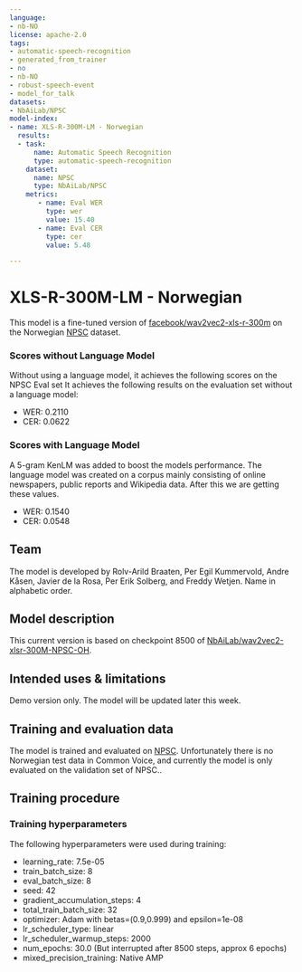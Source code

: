 ```yaml
---
language:
- nb-NO
license: apache-2.0
tags:
- automatic-speech-recognition
- generated_from_trainer
- no
- nb-NO
- robust-speech-event
- model_for_talk
datasets:
- NbAiLab/NPSC
model-index:
- name: XLS-R-300M-LM - Norwegian
  results:
  - task: 
      name: Automatic Speech Recognition 
      type: automatic-speech-recognition
    dataset:
      name: NPSC
      type: NbAiLab/NPSC
    metrics:
       - name: Eval WER
         type: wer
         value: 15.40
       - name: Eval CER
         type: cer
         value: 5.48

---
```


# XLS-R-300M-LM - Norwegian

This model is a fine-tuned version of [facebook/wav2vec2-xls-r-300m](https://huggingface.co/facebook/wav2vec2-xls-r-300m) on the Norwegian [NPSC](https://huggingface.co/datasets/NbAiLab/NPSC) dataset.
 
### Scores without Language Model
Without using a language model, it achieves the following scores on the NPSC Eval set
It achieves the following results on the evaluation set without a language model:
- WER: 0.2110
- CER: 0.0622

### Scores with Language Model
A 5-gram KenLM was added to boost the models performance. The language model was created on a corpus mainly consisting of online newspapers, public reports and Wikipedia data. After this we are getting these values.

- WER: 0.1540
- CER: 0.0548

## Team
The model is developed by Rolv-Arild Braaten, Per Egil Kummervold, Andre Kåsen, Javier de la Rosa, Per Erik Solberg, and Freddy Wetjen. Name in alphabetic order.

## Model description
This current version is based on checkpoint 8500 of [NbAiLab/wav2vec2-xlsr-300M-NPSC-OH](https://huggingface.co/NbAiLab/wav2vec2-xlsr-300M-NPSC-OH).

## Intended uses & limitations
Demo version only. The model will be updated later this week.

## Training and evaluation data
The model is trained and evaluated on [NPSC](https://huggingface.co/datasets/NbAiLab/NPSC). Unfortunately there is no Norwegian test data in Common Voice, and currently the model is only evaluated on the validation set of NPSC..

## Training procedure
### Training hyperparameters
The following hyperparameters were used during training:
- learning_rate: 7.5e-05
- train_batch_size: 8
- eval_batch_size: 8
- seed: 42
- gradient_accumulation_steps: 4
- total_train_batch_size: 32
- optimizer: Adam with betas=(0.9,0.999) and epsilon=1e-08
- lr_scheduler_type: linear
- lr_scheduler_warmup_steps: 2000
- num_epochs: 30.0 (But interrupted after 8500 steps, approx 6 epochs)
- mixed_precision_training: Native AMP


